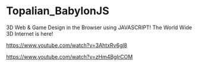 # Topalian_BabylonJS
3D Web &amp; Game Design in the Browser using JAVASCRIPT! The World Wide 3D Internet is here!

https://www.youtube.com/watch?v=3AhtxRv6gl8

https://www.youtube.com/watch?v=zHm4BgIrCOM
